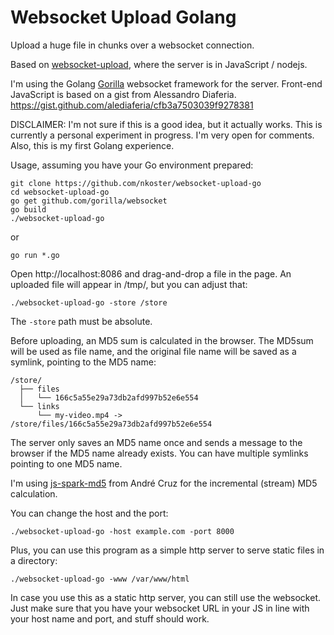 # Websocket Upload Golang

Upload a huge file in chunks over a websocket connection.

Based on [websocket-upload](https://github.com/nkoster/websocket-upload), where the server is in JavaScript / nodejs.

I'm using the Golang [Gorilla](https://github.com/gorilla/websocket/) websocket framework for the server. 
Front-end JavaScript is based on a gist from Alessandro Diaferia.
https://gist.github.com/alediaferia/cfb3a7503039f9278381

DISCLAIMER: I'm not sure if this is a good idea, but it actually works.
This is currently a personal experiment in progress. I'm very open for comments. Also, this is my first Golang experience.

Usage, assuming you have your Go environment prepared:

```
git clone https://github.com/nkoster/websocket-upload-go
cd websocket-upload-go
go get github.com/gorilla/websocket
go build
./websocket-upload-go
````

or

```
go run *.go
```

Open http://localhost:8086 and drag-and-drop a file in the page.
An uploaded file will appear in /tmp/, but you can adjust that:

```
./websocket-upload-go -store /store
```

The ```-store``` path must be absolute.

Before uploading, an MD5 sum is calculated in the browser.
The MD5sum will be used as file name, and the original file name will be saved as a symlink,
pointing to the MD5 name:

```
/store/
  ├── files
  │   └── 166c5a55e29a73db2afd997b52e6e554
  └── links
      └── my-video.mp4 -> /store/files/166c5a55e29a73db2afd997b52e6e554
 ```

The server only saves an MD5 name once and sends a message to the browser if the MD5 name already exists.
You can have multiple symlinks pointing to one MD5 name.

I'm using [js-spark-md5](https://github.com/satazor/js-spark-md5) from André Cruz
for the incremental (stream) MD5 calculation.

You can change the host and the port:

```
./websocket-upload-go -host example.com -port 8000
```

Plus, you can use this program as a simple http server to serve static files in a directory:

```
./websocket-upload-go -www /var/www/html
```

In case you use this as a static http server, you can still use the websocket.
Just make sure that you have your websocket URL in your JS in line with your host name and port, and stuff should work.
